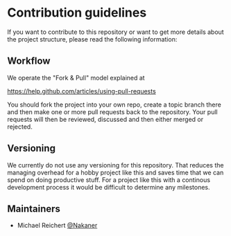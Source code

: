 Contribution guidelines
=======================

If you want to contribute to this repository or want to get more details about the project structure, please read the following information:

## Workflow

We operate the "Fork & Pull" model explained at

https://help.github.com/articles/using-pull-requests

You should fork the project into your own repo, create a topic branch there and then make one or more pull requests back to the repository. Your pull requests will then be reviewed, discussed and then either merged or rejected.

## Versioning

We currently do not use any versioning for this repository. That reduces the managing overhead for a hobby project like this and saves time that we can spend on doing productive stuff. For a project like this with a continous development process it would be difficult to determine any milestones.

## Maintainers

* Michael Reichert [@Nakaner](https://github.com/Nakaner)
